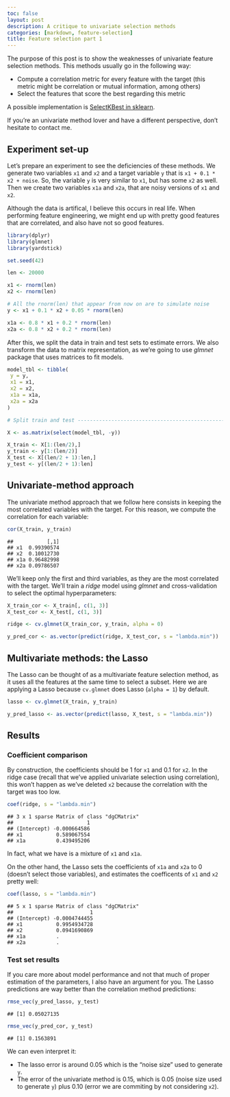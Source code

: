 ```yaml
---
toc: false
layout: post
description: A critique to univariate selection methods
categories: [markdown, feature-selection]
title: Feature selection part 1
---
```


The purpose of this post is to show the weaknesses of univariate feature
selection methods. This methods usually go in the following way:

  - Compute a correlation metric for every feature with the target (this
    metric might be correlation or mutual information, among others)
  - Select the features that score the best regarding this metric

A possible implementation is [SelectKBest in
sklearn](https://scikit-learn.org/stable/modules/generated/sklearn.feature_selection.SelectKBest.html).

If you’re an univariate method lover and have a different perspective,
don’t hesitate to contact me.

## Experiment set-up

Let’s prepare an experiment to see the deficiencies of these methods. We
generate two variables `x1` and `x2` and a target variable `y` that is
`x1 + 0.1 * x2 + noise`. So, the variable `y` is very similar to `x1`,
but has some `x2` as well. Then we create two variables `x1a` and `x2a`,
that are noisy versions of `x1` and `x2`.

Although the data is artifical, I believe this occurs in real life. When
performing feature engineering, we might end up with pretty good
features that are correlated, and also have not so good features.

``` r
library(dplyr)
library(glmnet)
library(yardstick)

set.seed(42)

len <- 20000

x1 <- rnorm(len)
x2 <- rnorm(len)

# All the rnorm(len) that appear from now on are to simulate noise
y <- x1 + 0.1 * x2 + 0.05 * rnorm(len)

x1a <- 0.8 * x1 + 0.2 * rnorm(len)
x2a <- 0.8 * x2 + 0.2 * rnorm(len)
```

After this, we split the data in train and test sets to estimate errors.
We also transform the data to matrix representation, as we’re going to
use *glmnet* package that uses matrices to fit models.

``` r
model_tbl <- tibble(
 y = y,
 x1 = x1,
 x2 = x2,
 x1a = x1a,
 x2a = x2a
)

# Split train and test ----------------------------------------------------

X <- as.matrix(select(model_tbl, -y))

X_train <- X[1:(len/2),]
y_train <- y[1:(len/2)]
X_test <- X[(len/2 + 1):len,]
y_test <- y[(len/2 + 1):len]
```

## Univariate-method approach

The univariate method approach that we follow here consists in keeping
the most correlated variables with the target. For this reason, we
compute the correlation for each variable:

``` r
cor(X_train, y_train)
```

    ##           [,1]
    ## x1  0.99390574
    ## x2  0.10012730
    ## x1a 0.96482998
    ## x2a 0.09786507

We’ll keep only the first and third variables, as they are the most
correlated with the target. We’ll train a *ridge* model using *glmnet*
and cross-validation to select the optimal hyperparameters:

``` r
X_train_cor <- X_train[, c(1, 3)]
X_test_cor <- X_test[, c(1, 3)]

ridge <- cv.glmnet(X_train_cor, y_train, alpha = 0)

y_pred_cor <- as.vector(predict(ridge, X_test_cor, s = "lambda.min"))
```

## Multivariate methods: the Lasso

The Lasso can be thought of as a multivariate feature selection method,
as it uses all the features at the same time to select a subset. Here we
are applying a Lasso because `cv.glmnet` does Lasso (`alpha = 1`) by
default.

``` r
lasso <- cv.glmnet(X_train, y_train)

y_pred_lasso <- as.vector(predict(lasso, X_test, s = "lambda.min"))
```

## Results

### Coefficient comparison

By construction, the coefficients should be 1 for `x1` and 0.1 for `x2`.
In the ridge case (recall that we’ve applied univariate selection using
correlation), this won’t happen as we’ve deleted `x2` because the
correlation with the target was too low.

``` r
coef(ridge, s = "lambda.min")
```

    ## 3 x 1 sparse Matrix of class "dgCMatrix"
    ##                        1
    ## (Intercept) -0.000664586
    ## x1           0.589067554
    ## x1a          0.439495206

In fact, what we have is a mixture of `x1` and `x1a`.

On the other hand, the Lasso sets the coefficients of `x1a` and `x2a` to
0 (doesn’t select those variables), and estimates the coefficents of
`x1` and `x2` pretty well:

``` r
coef(lasso, s = "lambda.min")
```

    ## 5 x 1 sparse Matrix of class "dgCMatrix"
    ##                         1
    ## (Intercept) -0.0004744455
    ## x1           0.9954934728
    ## x2           0.0941690869
    ## x1a          .           
    ## x2a          .

### Test set results

If you care more about model performance and not that much of proper
estimation of the parameters, I also have an argument for you. The Lasso
predictions are way better than the correlation method predictions:

``` r
rmse_vec(y_pred_lasso, y_test)
```

    ## [1] 0.05027135

``` r
rmse_vec(y_pred_cor, y_test)
```

    ## [1] 0.1563891

We can even interpret it:

  - The lasso error is around 0.05 which is the “noise size” used to
    generate `y`.
  - The error of the univariate method is 0.15, which is 0.05 (noise
    size used to generate `y`) plus 0.10 (error we are commiting by not
    considering `x2`).
